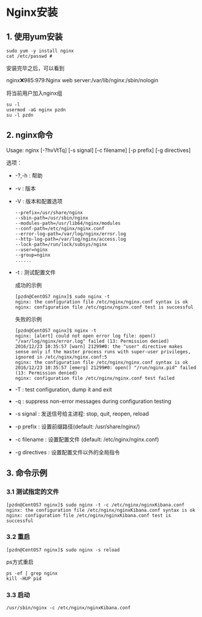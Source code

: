 # Nginx安装

## 1. 使用yum安装

```text
sudo yum -y install nginx 
cat /etc/passwd #
```

安装完毕之后，可以看到

nginx:x:985:979:Nginx web server:/var/lib/nginx:/sbin/nologin

将当前用户加入nginx组

```text
su -l 
usermod -aG nginx pzdn 
su -l pzdn
```

## 2. nginx命令

Usage: nginx \[-?hvVtTq\] \[-s signal\] \[-c filename\] \[-p prefix\] \[-g directives\]

选项：

* -?,-h         : 帮助
* -v            : 版本
* -V            : 版本和配置选项

  ```text
  --prefix=/usr/share/nginx 
  --sbin-path=/usr/sbin/nginx 
  --modules-path=/usr/lib64/nginx/modules 
  --conf-path=/etc/nginx/nginx.conf 
  --error-log-path=/var/log/nginx/error.log 
  --http-log-path=/var/log/nginx/access.log 
  --lock-path=/run/lock/subsys/nginx 
  --user=nginx 
  --group=nginx
  ......
  ```

* -t : 测试配置文件

  成功的示例

  ```text
  [pzdn@CentOS7 nginx]$ sudo nginx -t
  nginx: the configuration file /etc/nginx/nginx.conf syntax is ok
  nginx: configuration file /etc/nginx/nginx.conf test is successful
  ```

  失败的示例

  ```text
  [pzdn@CentOS7 nginx]$ nginx -t
  nginx: [alert] could not open error log file: open() "/var/log/nginx/error.log" failed (13: Permission denied)
  2016/12/23 10:35:57 [warn] 21299#0: the "user" directive makes sense only if the master process runs with super-user privileges, ignored in /etc/nginx/nginx.conf:5
  nginx: the configuration file /etc/nginx/nginx.conf syntax is ok
  2016/12/23 10:35:57 [emerg] 21299#0: open() "/run/nginx.pid" failed (13: Permission denied)
  nginx: configuration file /etc/nginx/nginx.conf test failed
  ```

* -T            : test configuration, dump it and exit
* -q            : suppress non-error messages during configuration testing
* -s signal     : 发送信号给主进程: stop, quit, reopen, reload
* -p prefix     : 设置前缀路径\(default: /usr/share/nginx/\)
* -c filename   : 设置配置文件 \(default: /etc/nginx/nginx.conf\)
* -g directives : 设置配置文件以外的全局指令

## 3. 命令示例

### 3.1 测试指定的文件

```text
[pzdn@CentOS7 nginx]$ sudo nginx -t -c /etc/nginx/nginxKibana.conf 
nginx: the configuration file /etc/nginx/nginxKibana.conf syntax is ok
nginx: configuration file /etc/nginx/nginxKibana.conf test is successful
```

### 3.2 重启

```text
[pzdn@CentOS7 nginx]$ sudo nginx -s reload
```

ps方式重启

```text
ps -ef | grep nginx
kill -HUP pid
```

### 3.3 启动

```text
/usr/sbin/nginx -c /etc/nginx/nginxKibana.conf
```

